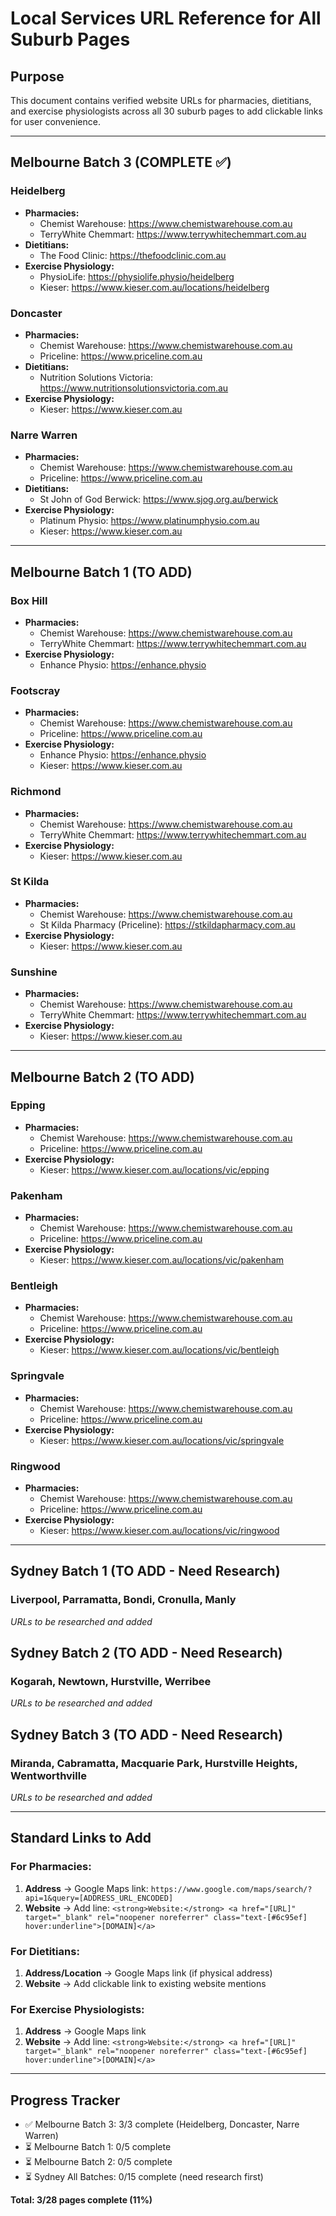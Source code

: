 # Local Services URL Reference for All Suburb Pages

## Purpose
This document contains verified website URLs for pharmacies, dietitians, and exercise physiologists across all 30 suburb pages to add clickable links for user convenience.

---

## Melbourne Batch 3 (COMPLETE ✅)
### Heidelberg
- **Pharmacies:**
  - Chemist Warehouse: https://www.chemistwarehouse.com.au
  - TerryWhite Chemmart: https://www.terrywhitechemmart.com.au
- **Dietitians:**
  - The Food Clinic: https://thefoodclinic.com.au
- **Exercise Physiology:**
  - PhysioLife: https://physiolife.physio/heidelberg
  - Kieser: https://www.kieser.com.au/locations/heidelberg

### Doncaster
- **Pharmacies:**
  - Chemist Warehouse: https://www.chemistwarehouse.com.au
  - Priceline: https://www.priceline.com.au
- **Dietitians:**
  - Nutrition Solutions Victoria: https://www.nutritionsolutionsvictoria.com.au
- **Exercise Physiology:**
  - Kieser: https://www.kieser.com.au

### Narre Warren
- **Pharmacies:**
  - Chemist Warehouse: https://www.chemistwarehouse.com.au
  - Priceline: https://www.priceline.com.au
- **Dietitians:**
  - St John of God Berwick: https://www.sjog.org.au/berwick
- **Exercise Physiology:**
  - Platinum Physio: https://www.platinumphysio.com.au
  - Kieser: https://www.kieser.com.au

---

## Melbourne Batch 1 (TO ADD)
### Box Hill
- **Pharmacies:**
  - Chemist Warehouse: https://www.chemistwarehouse.com.au
  - TerryWhite Chemmart: https://www.terrywhitechemmart.com.au
- **Exercise Physiology:**
  - Enhance Physio: https://enhance.physio

### Footscray
- **Pharmacies:**
  - Chemist Warehouse: https://www.chemistwarehouse.com.au
  - Priceline: https://www.priceline.com.au
- **Exercise Physiology:**
  - Enhance Physio: https://enhance.physio
  - Kieser: https://www.kieser.com.au

### Richmond
- **Pharmacies:**
  - Chemist Warehouse: https://www.chemistwarehouse.com.au
  - TerryWhite Chemmart: https://www.terrywhitechemmart.com.au
- **Exercise Physiology:**
  - Kieser: https://www.kieser.com.au

### St Kilda
- **Pharmacies:**
  - Chemist Warehouse: https://www.chemistwarehouse.com.au
  - St Kilda Pharmacy (Priceline): https://stkildapharmacy.com.au
- **Exercise Physiology:**
  - Kieser: https://www.kieser.com.au

### Sunshine
- **Pharmacies:**
  - Chemist Warehouse: https://www.chemistwarehouse.com.au
  - TerryWhite Chemmart: https://www.terrywhitechemmart.com.au
- **Exercise Physiology:**
  - Kieser: https://www.kieser.com.au

---

## Melbourne Batch 2 (TO ADD)
### Epping
- **Pharmacies:**
  - Chemist Warehouse: https://www.chemistwarehouse.com.au
  - Priceline: https://www.priceline.com.au
- **Exercise Physiology:**
  - Kieser: https://www.kieser.com.au/locations/vic/epping

### Pakenham
- **Pharmacies:**
  - Chemist Warehouse: https://www.chemistwarehouse.com.au
  - Priceline: https://www.priceline.com.au
- **Exercise Physiology:**
  - Kieser: https://www.kieser.com.au/locations/vic/pakenham

### Bentleigh
- **Pharmacies:**
  - Chemist Warehouse: https://www.chemistwarehouse.com.au
  - Priceline: https://www.priceline.com.au
- **Exercise Physiology:**
  - Kieser: https://www.kieser.com.au/locations/vic/bentleigh

### Springvale
- **Pharmacies:**
  - Chemist Warehouse: https://www.chemistwarehouse.com.au
  - Priceline: https://www.priceline.com.au
- **Exercise Physiology:**
  - Kieser: https://www.kieser.com.au/locations/vic/springvale

### Ringwood
- **Pharmacies:**
  - Chemist Warehouse: https://www.chemistwarehouse.com.au
  - Priceline: https://www.priceline.com.au
- **Exercise Physiology:**
  - Kieser: https://www.kieser.com.au/locations/vic/ringwood

---

## Sydney Batch 1 (TO ADD - Need Research)
### Liverpool, Parramatta, Bondi, Cronulla, Manly
*URLs to be researched and added*

## Sydney Batch 2 (TO ADD - Need Research)
### Kogarah, Newtown, Hurstville, Werribee
*URLs to be researched and added*

## Sydney Batch 3 (TO ADD - Need Research)
### Miranda, Cabramatta, Macquarie Park, Hurstville Heights, Wentworthville
*URLs to be researched and added*

---

## Standard Links to Add

### For Pharmacies:
1. **Address** → Google Maps link: `https://www.google.com/maps/search/?api=1&query=[ADDRESS_URL_ENCODED]`
2. **Website** → Add line: `<strong>Website:</strong> <a href="[URL]" target="_blank" rel="noopener noreferrer" class="text-[#6c95ef] hover:underline">[DOMAIN]</a>`

### For Dietitians:
1. **Address/Location** → Google Maps link (if physical address)
2. **Website** → Add clickable link to existing website mentions

### For Exercise Physiologists:
1. **Address** → Google Maps link
2. **Website** → Add line: `<strong>Website:</strong> <a href="[URL]" target="_blank" rel="noopener noreferrer" class="text-[#6c95ef] hover:underline">[DOMAIN]</a>`

---

## Progress Tracker
- ✅ Melbourne Batch 3: 3/3 complete (Heidelberg, Doncaster, Narre Warren)
- ⏳ Melbourne Batch 1: 0/5 complete
- ⏳ Melbourne Batch 2: 0/5 complete
- ⏳ Sydney All Batches: 0/15 complete (need research first)

**Total: 3/28 pages complete (11%)**

